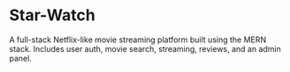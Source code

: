 # Star-Watch
A full-stack Netflix-like movie streaming platform built using the MERN stack. Includes user auth, movie search, streaming, reviews, and an admin panel.
